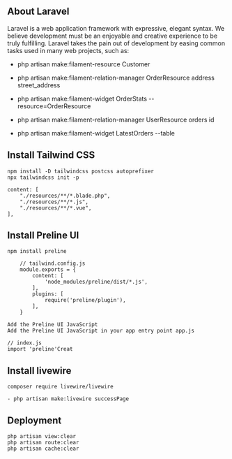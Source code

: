 ## About Laravel

Laravel is a web application framework with expressive, elegant syntax. We believe development must be an enjoyable and creative experience to be truly fulfilling. Laravel takes the pain out of development by easing common tasks used in many web projects, such as:

- php artisan make:filament-resource Customer

- php artisan make:filament-relation-manager OrderResource address street_address

- php artisan make:filament-widget OrderStats --resource=OrderResource  

- php artisan make:filament-relation-manager UserResource orders id

- php artisan make:filament-widget LatestOrders --table

## Install Tailwind CSS
    npm install -D tailwindcss postcss autoprefixer
    npx tailwindcss init -p

    content: [
        "./resources/**/*.blade.php",
        "./resources/**/*.js",
        "./resources/**/*.vue",
    ],
## Install Preline UI
    npm install preline 
        
        // tailwind.config.js
        module.exports = {
            content: [
                'node_modules/preline/dist/*.js',
            ],
            plugins: [
                require('preline/plugin'),
            ],
        }

    Add the Preline UI JavaScript
    Add the Preline UI JavaScript in your app entry point app.js

    // index.js
    import 'preline'Creat

## Install livewire

    composer require livewire/livewire
    
    - php artisan make:livewire successPage

## Deployment
    php artisan view:clear
    php artisan route:clear
    php artisan cache:clear


